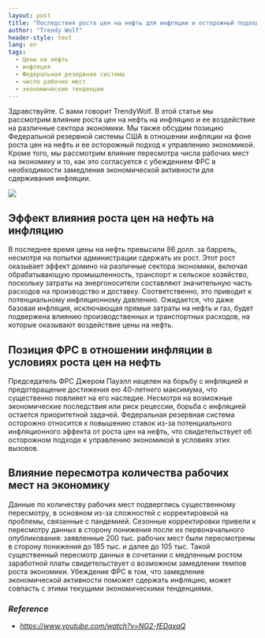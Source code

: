 ```yaml
---
layout: post
title: "Последствия роста цен на нефть для инфляции и осторожный подход ФРС"
author: "Trendy Wolf"
header-style: text
lang: en
tags:
  - Цены на нефть
  - инфляция
  - Федеральная резервная система
  - число рабочих мест
  - экономические тенденции
---
```


Здравствуйте. С вами говорит TrendyWolf. В этой статье мы рассмотрим влияние роста цен на нефть на инфляцию и ее воздействие на различные сектора экономики. Мы также обсудим позицию Федеральной резервной системы США в отношении инфляции на фоне роста цен на нефть и ее осторожный подход к управлению экономикой. Кроме того, мы рассмотрим влияние пересмотра числа рабочих мест на экономику и то, как это согласуется с убеждением ФРС в необходимости замедления экономической активности для сдерживания инфляции.

<img
    src="https://i.ytimg.com/vi/NG2-fEDqxqQ/hqdefault.jpg"
/>


## Эффект влияния роста цен на нефть на инфляцию
В последнее время цены на нефть превысили 86 долл. за баррель, несмотря на попытки администрации сдержать их рост. Этот рост оказывает эффект домино на различные сектора экономики, включая обрабатывающую промышленность, транспорт и сельское хозяйство, поскольку затраты на энергоносители составляют значительную часть расходов на производство и доставку. Соответственно, это приводит к потенциальному инфляционному давлению. Ожидается, что даже базовая инфляция, исключающая прямые затраты на нефть и газ, будет подвержена влиянию производственных и транспортных расходов, на которые оказывают воздействие цены на нефть.

## Позиция ФРС в отношении инфляции в условиях роста цен на нефть
Председатель ФРС Джером Пауэлл нацелен на борьбу с инфляцией и предотвращение достижения ею 40-летнего максимума, что существенно повлияет на его наследие. Несмотря на возможные экономические последствия или риск рецессии, борьба с инфляцией остается приоритетной задачей. Федеральная резервная система осторожно относится к повышению ставок из-за потенциального инфляционного эффекта от роста цен на нефть, что свидетельствует об осторожном подходе к управлению экономикой в условиях этих вызовов.

## Влияние пересмотра количества рабочих мест на экономику
Данные по количеству рабочих мест подверглись существенному пересмотру, в основном из-за сложностей с корректировкой на проблемы, связанные с пандемией. Сезонные корректировки привели к пересмотру данных в сторону понижения после их первоначального опубликования: заявленные 200 тыс. рабочих мест были пересмотрены в сторону понижения до 185 тыс. и далее до 105 тыс. Такой существенный пересмотр данных в сочетании с медленным ростом заработной платы свидетельствует о возможном замедлении темпов роста экономики. Убеждение ФРС в том, что замедление экономической активности поможет сдержать инфляцию, может совпасть с этими текущими экономическими тенденциями.


### _Reference_
- _https://www.youtube.com/watch?v=NG2-fEDqxqQ_

